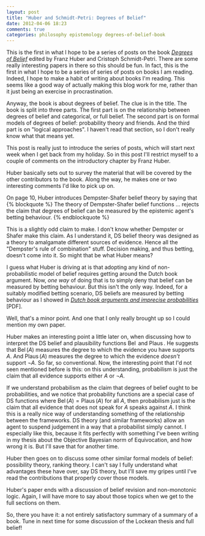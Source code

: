 ```yaml
---
layout: post
title: "Huber and Schmidt-Petri: Degrees of Belief"
date: 2012-04-06 18:23
comments: true
categories: philosophy epistemology degrees-of-belief-book
---
```

This is the first in what I hope to be a series of posts on the book
[_Degrees of Belief_](http://www.springer.com/philosophy/book/978-1-4020-9197-1)
edited by Franz Huber and Cristoph Schmidt-Petri.
There are some really interesting papers in there
so this should be fun.
In fact, this is the first in what I hope to be a series of series
of posts on books I am reading.
Indeed, I hope to make a habit of writing about books I'm reading.
This seems like a good way of actually making this blog work for me,
rather than it just being an exercise in procrastination.

<!-- more -->

Anyway, the book is about degrees of belief.
The clue is in the title.
The book is split into three parts.
The first part is on the relationship between degrees of
belief and categorical, or full belief.
The second part is on formal models of degrees of belief:
probability theory and friends.
And the third part is on "logical approaches".
I haven't read that section, so I don't really know what
that means yet.

This post is really just to introduce the series of posts,
which will start next week when I get back from my holiday.
So in this post I'll restrict myself 
to a couple of comments on the introductory chapter
by Franz Huber.

Huber basically sets out to survey the material that will
be covered by the other contributors to the book.
Along the way, he makes one or two interesting comments
I'd like to pick up on.

On page 10, Huber introduces Dempster-Shafer belief theory
by saying that 
{% blockquote %}
The theory of Dempster-Shafer belief functions …
rejects the claim that degrees of belief 
can be measured by the epistemic agent's
betting behaviour.
{% endblockquote %}

This is a slightly odd claim to make.
I don't know whether Dempster or Shafer make this claim.
As I understand it, DS belief theory was designed as
a theory to amalgamate different sources of evidence.
Hence all the "Dempster's rule of combination" stuff.
Decision making, and thus betting, doesn't come into it.
So might that be what Huber means?

I guess what Huber is driving at is that 
adopting any kind of non-probabilistic model
of belief requires getting around the Dutch book argument.
Now, _one way_ of doing that is to simply deny that
belief can be measured by betting behaviour.
But this isn't the only way.
Indeed, for a suitably modified betting scenario,
DS beliefs are measured by betting behaviour
as I showed in 
[_Dutch book arguments and imprecise probabilities_](http://www.seamusbradley.net/Papers/dba-ip.pdf) [PDF].

Well, that's a minor point.
And one that I only really brought up so I could mention my own paper.

Huber makes an interesting point a little later on, 
when discussing how to interpret the DS belief and plausibility
functions $\operatorname{Bel}$ and $\operatorname{Plaus}$.
He suggests that $\operatorname{Bel}(A)$ measures the degree
to which the evidence you have supports $A$.
And $\operatorname{Plaus}(A)$ measures the degree to which
the evidence _doesn't_ support $\neg A$.
So far, so conventional.
Now, the interesting point that I'd not seen mentioned before is this:
on this understanding, probabilism is just the claim that all
evidence supports either $A$ or $\neg A$.

If we understand probabilism as the claim that
degrees of belief ought to be probabilities,
and we notice that probability functions are a special case of
DS functions where $\operatorname{Bel}(A) = \operatorname{Plaus}(A)$ 
for all $A$, then probabilism just is the claim
that all evidence that does not speak for $A$ speaks against $A$.
I think this is a really nice way of understanding something of the relationship
between the frameworks.
DS theory (and similar frameworks) allow an agent to
suspend judgement in a way that a probabilist simply cannot.
I especially like this, because it fits perfectly
with something I've been writing in my thesis about 
the Objective Bayesian norm of Equivocation, 
and how wrong it is.
But I'll save that for another time.

Huber then goes on to discuss some other similar
formal models of belief: possibility theory, ranking theory.
I can't say I fully understand what advantages these have over,
say DS theory, but I'll save my gripes until I've read the contributions
that properly cover those models.

Huber's paper ends with a discussion of
belief revision and non-monotonic logic.
Again, I will have more to say about those topics when we get to the 
full sections on them.

So, there you have it:
a not entirely satisfactory summary of a summary
of a book.
Tune in next time for some discussion of the Lockean thesis 
and full belief!
